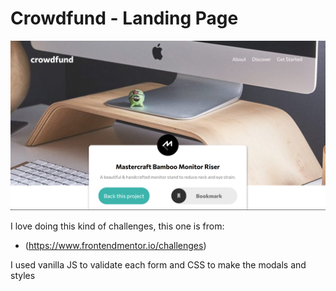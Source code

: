 #  Crowdfund - Landing Page

![img Landing page](images/image.png)

I love doing this kind of challenges, this one is from:
- (https://www.frontendmentor.io/challenges)

I used vanilla JS to validate each form and CSS to make the modals and styles

